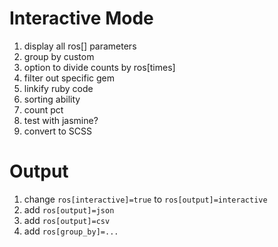 Interactive Mode
================

1. display all ros[] parameters
2. group by custom
3. option to divide counts by ros[times]
4. filter out specific gem
6. linkify ruby code
7. sorting ability
9. count pct
10. test with jasmine?
11. convert to SCSS

Output
======

1. change `ros[interactive]=true` to `ros[output]=interactive`
2. add `ros[output]=json`
3. add `ros[output]=csv`
4. add `ros[group_by]=...`
